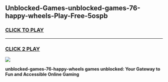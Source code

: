 
## Unblocked-Games-unblocked-games-76-happy-wheels-Play-Free-5ospb
<h3>
<a href="https://premium76.site?title=unblocked-games-76-happy-wheels&ref=18A1">CLICK TO PLAY</a></h3>
<hr>

<h3>
<a href="https://premium76.site?title=unblocked-games-76-happy-wheels&ref=18A1">CLICK 2 PLAY</a>
  
</h3>

<a href="https://premium76.site?title=unblocked-games-76-happy-wheels&ref=18A1"><img src="https://clearcache.store/games.png"></a>


**unblocked-games-76-happy-wheels games unblocked: Your Gateway to Fun and Accessible Online Gaming**

